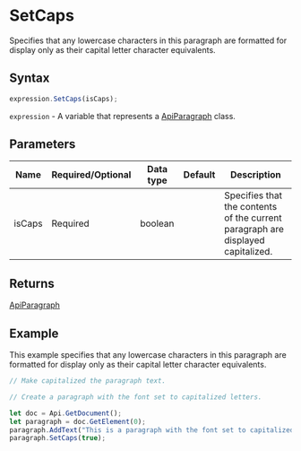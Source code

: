 # SetCaps

Specifies that any lowercase characters in this paragraph are formatted for display only as their capital letter character equivalents.

## Syntax

```javascript
expression.SetCaps(isCaps);
```

`expression` - A variable that represents a [ApiParagraph](../ApiParagraph.md) class.

## Parameters

| **Name** | **Required/Optional** | **Data type** | **Default** | **Description** |
| ------------- | ------------- | ------------- | ------------- | ------------- |
| isCaps | Required | boolean |  | Specifies that the contents of the current paragraph are displayed capitalized. |

## Returns

[ApiParagraph](../../ApiParagraph/ApiParagraph.md)

## Example

This example specifies that any lowercase characters in this paragraph are formatted for display only as their capital letter character equivalents.

```javascript editor-docx
// Make capitalized the paragraph text.

// Create a paragraph with the font set to capitalized letters.

let doc = Api.GetDocument();
let paragraph = doc.GetElement(0);
paragraph.AddText("This is a paragraph with the font set to capitalized letters.");
paragraph.SetCaps(true);
```
